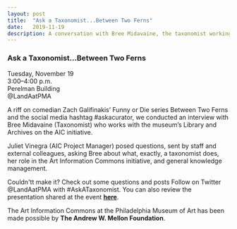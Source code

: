```yaml
---
layout: post 
title:  "Ask a Taxonomist...Between Two Ferns"
date:   2019-11-19
description: A conversation with Bree Midavaine, the taxonomist working on the museum’s Art Information Commons (AIC) initiative. This event was styled after the comedic Funny or Die series, but with the substance of #AskACurator.
---
```


### Ask a Taxonomist...Between Two Ferns

Tuesday, November 19<br>
3:00–4:00 p.m.<br>
Perelman Building<br>
@LandAatPMA

A riff on comedian Zach Galifinakis’ Funny or Die series Between Two Ferns and the social media hashtag #askacurator, we conducted an interview with Bree Midavaine (Taxonomist) who works with the museum’s Library and Archives on the AIC initiative. 

Juliet Vinegra (AIC Project Manager) posed questions, sent by staff and external colleagues, asking Bree about what, exactly, a taxonomist does, her role in the Art Information Commons initiative, and general knowledge management. 

Couldn'tt make it? Check out some questions and posts Follow on Twitter @LandAatPMA with #AskATaxonomist. You can also review the presentation shared at the event <b><a href="/uploads/Ask a Taxonomist 11-19-19">here</a></b>.

The Art Information Commons at the Philadelphia Museum of Art has been made possible by <b>The Andrew W. Mellon Foundation</b>.

